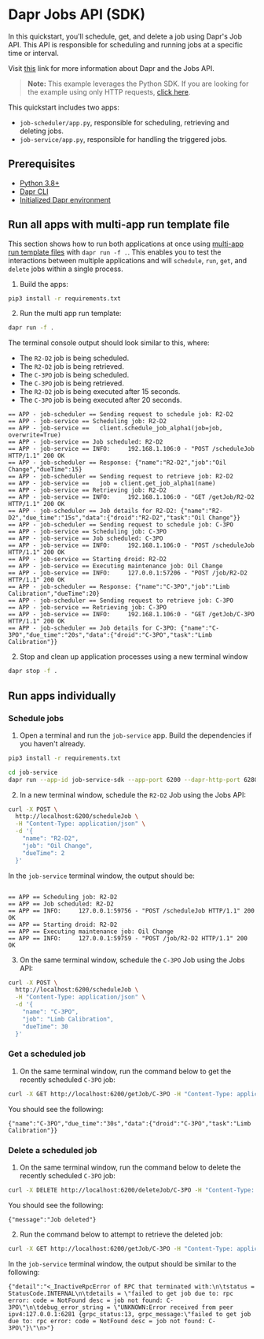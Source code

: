 # Dapr Jobs API (SDK)

In this quickstart, you'll schedule, get, and delete a job using Dapr's Job API. This API is responsible for scheduling and running jobs at a specific time or interval.

Visit [this](https://docs.dapr.io/developing-applications/building-blocks/jobs/) link for more information about Dapr and the Jobs API.

> **Note:** This example leverages the Python SDK. If you are looking for the example using only HTTP requests, [click here](../http/).

This quickstart includes two apps:

- `job-scheduler/app.py`, responsible for scheduling, retrieving and deleting jobs.
- `job-service/app.py`, responsible for handling the triggered jobs.

## Prerequisites

- [Python 3.8+](https://www.python.org/downloads/)
- [Dapr CLI](https://docs.dapr.io/getting-started/install-dapr-cli/)
- [Initialized Dapr environment](https://docs.dapr.io/getting-started/install-dapr-selfhost/)

## Run all apps with multi-app run template file

This section shows how to run both applications at once using [multi-app run template files](https://docs.dapr.io/developing-applications/local-development/multi-app-dapr-run/multi-app-overview/) with `dapr run -f .`. This enables you to test the interactions between multiple applications and will `schedule`, `run`, `get`, and `delete` jobs within a single process.

1. Build the apps:

<!-- STEP
name: Install python dependencies
-->

```bash
pip3 install -r requirements.txt
```

<!-- END_STEP -->

2. Run the multi app run template:

<!-- STEP
name: Run multi app run template
expected_stdout_lines:
  - '== APP - job-scheduler-sdk == Sending request to schedule job: R2-D2'
  - '== APP - job-service == Scheduling job: R2-D2'
  - '== APP - job-service == Job scheduled: R2-D2'
  - '== APP - job-scheduler == Response: {"name":"R2-D2","job":"Oil Change","dueTime":15}'
  - '== APP - job-scheduler == Sending request to retrieve job: R2-D2'
  - '== APP - job-service == Retrieving job: R2-D2'
  - '== APP - job-scheduler == Job details for R2-D2: {"name":"R2-D2","due_time":"15s","data":{"droid":"R2-D2","task":"Oil Change"}}'
  - '== APP - job-scheduler == Sending request to schedule job: C-3PO'
  - '== APP - job-service == Scheduling job: C-3PO'
  - '== APP - job-service == Job scheduled: C-3PO'
  - '== APP - job-service == Starting droid: R2-D2'
  - '== APP - job-service == Executing maintenance job: Oil Change'
  - '== APP - job-scheduler == Response: {"name":"C-3PO","job":"Limb Calibration","dueTime":20}'
  - '== APP - job-scheduler == Sending request to retrieve job: C-3PO'
  - '== APP - job-service == Retrieving job: C-3PO'
  - '== APP - job-scheduler == Job details for C-3PO: {"name":"C-3PO","due_time":"20s","data":{"droid":"C-3PO","task":"Limb Calibration"}}'
expected_stderr_lines:
output_match_mode: substring
match_order: none
background: true
sleep: 60
timeout_seconds: 120
-->

```bash
dapr run -f .
```

The terminal console output should look similar to this, where:

- The `R2-D2` job is being scheduled.
- The `R2-D2` job is being retrieved.
- The `C-3PO` job is being scheduled.
- The `C-3PO` job is being retrieved.
- The `R2-D2` job is being executed after 15 seconds.
- The `C-3PO` job is being executed after 20 seconds.

```text
== APP - job-scheduler == Sending request to schedule job: R2-D2
== APP - job-service == Scheduling job: R2-D2
== APP - job-service ==   client.schedule_job_alpha1(job=job, overwrite=True)
== APP - job-service == Job scheduled: R2-D2
== APP - job-service == INFO:     192.168.1.106:0 - "POST /scheduleJob HTTP/1.1" 200 OK
== APP - job-scheduler == Response: {"name":"R2-D2","job":"Oil Change","dueTime":15}
== APP - job-scheduler == Sending request to retrieve job: R2-D2
== APP - job-service ==   job = client.get_job_alpha1(name)
== APP - job-service == Retrieving job: R2-D2
== APP - job-service == INFO:     192.168.1.106:0 - "GET /getJob/R2-D2 HTTP/1.1" 200 OK
== APP - job-scheduler == Job details for R2-D2: {"name":"R2-D2","due_time":"15s","data":{"droid":"R2-D2","task":"Oil Change"}}
== APP - job-scheduler == Sending request to schedule job: C-3PO
== APP - job-service == Scheduling job: C-3PO
== APP - job-service == Job scheduled: C-3PO
== APP - job-service == INFO:     192.168.1.106:0 - "POST /scheduleJob HTTP/1.1" 200 OK
== APP - job-service == Starting droid: R2-D2
== APP - job-service == Executing maintenance job: Oil Change
== APP - job-service == INFO:     127.0.0.1:57206 - "POST /job/R2-D2 HTTP/1.1" 200 OK
== APP - job-scheduler == Response: {"name":"C-3PO","job":"Limb Calibration","dueTime":20}
== APP - job-scheduler == Sending request to retrieve job: C-3PO
== APP - job-service == Retrieving job: C-3PO
== APP - job-service == INFO:     192.168.1.106:0 - "GET /getJob/C-3PO HTTP/1.1" 200 OK
== APP - job-scheduler == Job details for C-3PO: {"name":"C-3PO","due_time":"20s","data":{"droid":"C-3PO","task":"Limb Calibration"}}
```

<!-- END_STEP -->

2. Stop and clean up application processes using a new terminal window

<!-- STEP
name: Stop multi-app run
sleep: 5
-->

```bash
dapr stop -f .
```

<!-- END_STEP -->

## Run apps individually

### Schedule jobs

1. Open a terminal and run the `job-service` app. Build the dependencies if you haven't already.

```bash
pip3 install -r requirements.txt
```

```bash
cd job-service
dapr run --app-id job-service-sdk --app-port 6200 --dapr-http-port 6280 --dapr-grpc-port 6281 -- python app.py
```

2. In a new terminal window, schedule the `R2-D2` Job using the Jobs API:

```bash
curl -X POST \
  http://localhost:6200/scheduleJob \
  -H "Content-Type: application/json" \
  -d '{
    "name": "R2-D2",
    "job": "Oil Change",
    "dueTime": 2
  }'
```

In the `job-service` terminal window, the output should be:

```text

== APP == Scheduling job: R2-D2
== APP == Job scheduled: R2-D2
== APP == INFO:     127.0.0.1:59756 - "POST /scheduleJob HTTP/1.1" 200 OK
== APP == Starting droid: R2-D2
== APP == Executing maintenance job: Oil Change
== APP == INFO:     127.0.0.1:59759 - "POST /job/R2-D2 HTTP/1.1" 200 OK
```

3. On the same terminal window, schedule the `C-3PO` Job using the Jobs API:

```bash
curl -X POST \
  http://localhost:6200/scheduleJob \
  -H "Content-Type: application/json" \
  -d '{
    "name": "C-3PO",
    "job": "Limb Calibration",
    "dueTime": 30
  }'
```

### Get a scheduled job

1. On the same terminal window, run the command below to get the recently scheduled `C-3PO` job:

```bash
curl -X GET http://localhost:6200/getJob/C-3PO -H "Content-Type: application/json"
```

You should see the following:

```text
{"name":"C-3PO","due_time":"30s","data":{"droid":"C-3PO","task":"Limb Calibration"}}
```

### Delete a scheduled job

1. On the same terminal window, run the command below to delete the recently scheduled `C-3PO` job:

```bash
curl -X DELETE http://localhost:6200/deleteJob/C-3PO -H "Content-Type: application/json"
```

You should see the following:

```text
{"message":"Job deleted"}
```

2. Run the command below to attempt to retrieve the deleted job:

```bash
curl -X GET http://localhost:6200/getJob/C-3PO -H "Content-Type: application/json"
```

In the `job-service` terminal window, the output should be similar to the following:

```text
{"detail":"<_InactiveRpcError of RPC that terminated with:\n\tstatus = StatusCode.INTERNAL\n\tdetails = \"failed to get job due to: rpc error: code = NotFound desc = job not found: C-3PO\"\n\tdebug_error_string = \"UNKNOWN:Error received from peer ipv4:127.0.0.1:6281 {grpc_status:13, grpc_message:\"failed to get job due to: rpc error: code = NotFound desc = job not found: C-3PO\"}\"\n>"}
```
